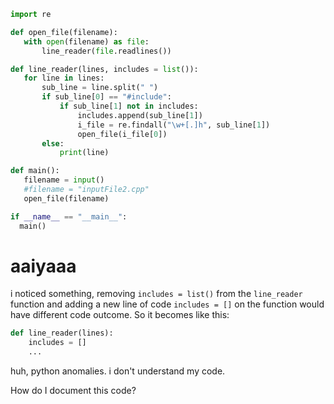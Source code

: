  ```python
import re

def open_file(filename):
    with open(filename) as file:
        line_reader(file.readlines())

def line_reader(lines, includes = list()):
    for line in lines:
        sub_line = line.split(" ")
        if sub_line[0] == "#include":
            if sub_line[1] not in includes:
                includes.append(sub_line[1])
                i_file = re.findall("\w+[.]h", sub_line[1])
                open_file(i_file[0]) 
        else:
            print(line)

def main():
    filename = input()
    #filename = "inputFile2.cpp"
    open_file(filename)

if __name__ == "__main__":
   main() 
```

# aaiyaaa
i noticed something, removing `includes = list()` from the `line_reader` function and adding a new line of code `includes = []` on the function would have different code outcome. 
So it becomes like this:
```python
def line_reader(lines):
	includes = []
	...
```
huh, python anomalies. i don't understand my code.

How do I document this code?